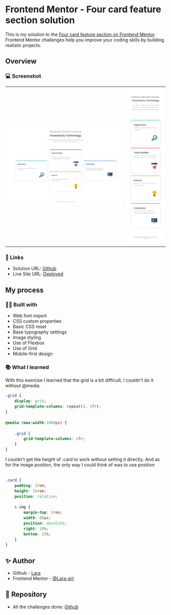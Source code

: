 # Frontend Mentor - Four card feature section solution

This is my solution to the <a href="https://www.frontendmentor.io/challenges/four-card-feature-section-weK1eFYK"> Four card feature section on Frontend Mentor</a>.<br> Frontend Mentor challenges help you improve your coding skills by building realistic projects. 


## Overview

### 💻 Screenshot

<table>
  <tr>
    <td style="width: 75%;"><img src="https://github.com/Lara-art/Four-Card-Feature-Section/blob/main/screenshot/Desktop.PNG" alt="Vista de Escritorio" style="width: 100%;"/></td>
    <td style="width: 25%;"><img src="https://github.com/Lara-art/Four-Card-Feature-Section/blob/main/screenshot/Mobile.PNG"  alt="Vista Móvil" style="width: 100%;"/></td>
  </tr>
</table>

### 🔗 Links

- Solution URL: [Github](https://github.com/Lara-art/Four-Card-Feature-Section)
- Live Site URL: [Deployed](https://lara-art.github.io/Four-Card-Feature-Section)

## My process

### 👩‍💻 Built with

- Web font import
- CSS custom properties
- Basic CSS reset
- Base typography settings
- Image styling
- Use of Flexbox
- Use of Grid
- Mobile-first design


### 📚 What I learned

With this exercise I learned that the grid is a bit difficult, I couldn't do it without @media.


```css
.grid {
    display: grid;
    grid-template-columns: repeat(3, 1fr);
}

@media (max-width:1000px) {

    .grid {
        grid-template-columns: 1fr;
    }
}


```
I couldn't get the height of .card to work without setting it directly. And as for the image position, the only way I could think of was to use position

```css

.card {
    padding: 2rem;
    height: 16rem;
    position: relative;

    & img {
        margin-top: 2rem;
        width: 80px;
        position: absolute;
        right: 10%;
        bottom: 15%;
    }
}
```


## ✨ Author

- Github - [Lara](https://github.com/Lara-art)
- Frontend Mentor - [@Lara-art](https://www.frontendmentor.io/profile/Lara-art)

## 📂 Repository

- All the challenges done: [Github](https://github.com/Lara-art/My-Frontend-Mentor-Repository)
